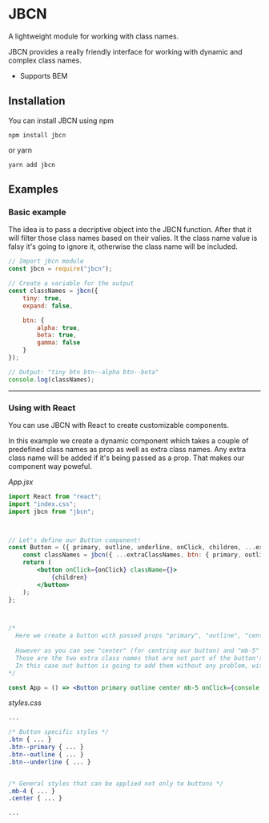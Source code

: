 # JBCN

A lightweight module for working with class names.

JBCN provides a really friendly interface for working with dynamic and complex class names.

* Supports BEM

## Installation 
You can install JBCN using npm

```
npm install jbcn
```

or yarn

```
yarn add jbcn
```

## Examples
### Basic example
The idea is to pass a decriptive object into the JBCN function. After that it will  filter those class names based on their valies. It the class name value is falsy it's going to ignore it, otherwise the class name will be included. 
```js
// Import jbcn module
const jbcn = require("jbcn");

// Create a variable for the output
const classNames = jbcn({
    tiny: true,
    expand: false,

    btn: {
        alpha: true,
        beta: true,
        gamma: false
    }
});

// Output: "tiny btn btn--alpha btn--beta"
console.log(classNames);
```
<hr>

### Using with React
You can use JBCN with React to create customizable components.

In this example we create a dynamic component which takes a couple of predefined class names as prop as well as extra class names. Any extra class name will be added if it's being passed as a prop. That makes our component way poweful.

*App.jsx*
```jsx
import React from "react";
import "index.css";
import jbcn from "jbcn";



// Let's define our Button component!
const Button = ({ primary, outline, underline, onClick, children, ...extraClassNames }) => {
    const classNames = jbcn({ ...extraClassNames, btn: { primary, outline, underline } });
    return (
        <button onClick={onClick} className={}>
            {children}
        </button>
    );
};



/*
  Here we create a button with passed props "primary", "outline", "center" "mb-5" and "onClick".
  
  However as you can see "center" (for centring our button) and "mb-5" (for adding `margin-bottom: 5px`).
  Those are the two extra class names that are not part of the button's defined class names.
  In this case out button is going to add them without any problem, with the help of JBCN.
*/

const App = () => <Button primary outline center mb-5 onClick={console.log}>Click me</Button>

```

*styles.css*
```css
... 

/* Button specific styles */
.btn { ... }
.btn--primary { ... }
.btn--outline { ... }
.btn--underline { ... }


/* General styles that can be applied not only to buttons */
.mb-4 { ... }
.center { ... }

...
```







